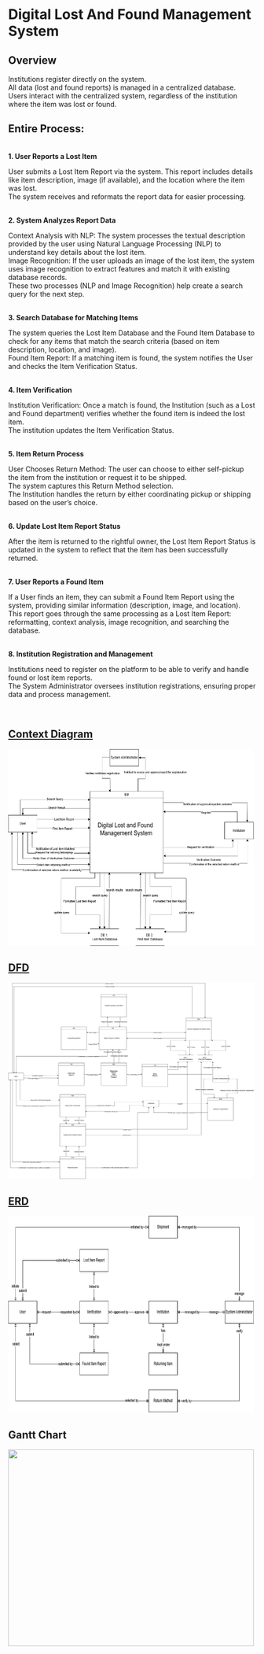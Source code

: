 <h1>Digital Lost And Found Management System</h1>
<h2>Overview</h2>
Institutions register directly on the system.<br>
All data (lost and found reports) is managed in a centralized database.<br>
Users interact with the centralized system, regardless of the institution where the item was lost or found.<br>
<h2>Entire Process: </h2><br>
<b>1. User Reports a Lost Item</b><br>
<p>User submits a Lost Item Report via the system. This report includes details like item description, image (if available), and the location where the item was lost.<br>
The system receives and reformats the report data for easier processing.</p><br>
<b>2. System Analyzes Report Data</b><br>
<p>Context Analysis with NLP: The system processes the textual description provided by the user using Natural Language Processing (NLP) to understand key details about the lost item.<br>
Image Recognition: If the user uploads an image of the lost item, the system uses image recognition to extract features and match it with existing database records.<br>
These two processes (NLP and Image Recognition) help create a search query for the next step.</p><br>
<b>3. Search Database for Matching Items</b><br>
<p>The system queries the Lost Item Database and the Found Item Database to check for any items that match the search criteria (based on item description, location, and image).<br>
Found Item Report: If a matching item is found, the system notifies the User and checks the Item Verification Status.</p><br>
<b>4. Item Verification</b><br>
<p>Institution Verification: Once a match is found, the Institution (such as a Lost and Found department) verifies whether the found item is indeed the lost item.<br>
The institution updates the Item Verification Status.</p><br>
<b>5. Item Return Process</b><br>
<p>User Chooses Return Method: The user can choose to either self-pickup the item from the institution or request it to be shipped.<br>
The system captures this Return Method selection.<br>
The Institution handles the return by either coordinating pickup or shipping based on the user’s choice.</p><br>
<b>6. Update Lost Item Report Status</b><br>
<p>After the item is returned to the rightful owner, the Lost Item Report Status is updated in the system to reflect that the item has been successfully returned.</p><br>
<b>7. User Reports a Found Item</b><br>
<p>If a User finds an item, they can submit a Found Item Report using the system, providing similar information (description, image, and location).<br>
This report goes through the same processing as a Lost Item Report: reformatting, context analysis, image recognition, and searching the database.</p><br>
<b>8. Institution Registration and Management</b><br>
<p>Institutions need to register on the platform to be able to verify and handle found or lost item reports.<br>
The System Administrator oversees institution registrations, ensuring proper data and process management.</p><br>
<h2><a href="https://github.com/XD-learner/LostFound/blob/main/ContextDiagram.png">Context Diagram</a></h2>
<img width="500" height="400" src="https://github.com/XD-learner/LostFound/blob/main/ContextDiagram.png"><br>
<h2><a href="https://github.com/XD-learner/LostFound/blob/main/DFD.png">DFD</a> </h2>
<img width="500" height="400" src="https://github.com/XD-learner/LostFound/blob/main/DFD.png"><br>
<h2><a href="https://github.com/XD-learner/LostFound/blob/main/ERD..png">ERD</a></h2>
<img width="500" height="400" src="https://github.com/XD-learner/LostFound/blob/main/ERD..png"><br>
<h2>Gantt Chart</h2>
<img width="500" height="400" src="https://github.com/user-attachments/assets/5e4a3469-26c9-464f-b2bb-16f7a11984af"><br>


